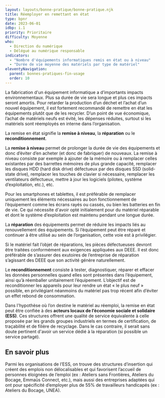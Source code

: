 ```yaml
---
layout: layouts/bonne-pratique/bonne-pratique.njk
title: Réemployer en remettant en état
type: bpnr
date: 2023-06-01
idbp: i.1
priority: Prioritaire
difficulty: Moyenne
who:
  - Direction du numérique
  - Délégué au numérique responsable
indicators:
  - "Nombre d'équipements informatiques remis en état ou à niveau"
  - "Durée de vie moyenne des matériels par type de matériel"
eleventyNavigation:
  parent: bonnes-pratiques-fin-usage
  order: 10
---
```


La fabrication d'un équipement informatique a d’importants impacts environnementaux. Plus sa durée de vie sera longue et plus ces impacts seront amortis. Pour retarder la production d’un déchet et l’achat d’un nouvel équipement, il est fortement recommandé de remettre en état les équipements plutôt que de les recycler. D’un point de vue économique, l’achat de matériels neufs est évité, les dépenses réduites, surtout si les matériels sont réemployés en interne dans l’organisation.

La remise en état signifie la **remise à niveau**, la **réparation** ou le **reconditionnement**.

La **remise à niveau** permet de prolonger la durée de vie des équipements et donc d’éviter d’en acheter (et donc de fabriquer) de nouveaux. La remise à niveau consiste par exemple à ajouter de la mémoire ou à remplacer celles existantes par des barrettes mémoires de plus grande capacité,  remplacer les disques HDD (hard disk drive) défectueux par des disques SSD (solid-state drive), remplacer les touches de clavier si nécessaire, remplacer les ventilateurs défectueux, mettre à jour les logiciels (pilotes, système d’exploitation, etc.), etc.

Pour les smartphones et tablettes, il est préférable de remplacer uniquement les éléments nécessaires au bon fonctionnement de l’équipement comme les écrans rayés ou cassés, ou bien les batteries en fin de vie. Ce qui nécessite d'avoir opté initialement pour du matériel réparable et dont le système d’exploitation est maintenu pendant une longue durée.

La **réparation** des équipements permet de réduire les impacts liés au renouvellement des équipements. Si l’équipement peut être réparé et continuer à être utilisé au sein de l’organisation, cette voie est à privilégier.

Si le matériel fait l’objet de réparations, les pièces défectueuses devront être traitées conformément aux exigences appliquées aux DEEE. Il est donc préférable de s’assurer des exutoires de l’entreprise de réparation s’agissant des DEEE que son activité génère naturellement.

Le **reconditionnement** consiste à tester, diagnostiquer, réparer et effacer les données personnelles quand elles sont présentes dans l’équipement, ainsi qu’à réemballer unitairement l’équipement. L’objectif est de reconditionner les appareils pour leur rendre un état « le plus neuf » possible, en privilégiant néanmoins du matériel pas trop récent afin d’éviter un effet rebond de consommation.

Dans l'hypothèse où l’on destine le matériel au réemploi, la remise en état peut être confiée à des **acteurs locaux de l’économie sociale et solidaire (ESS)**. Ces structures offrent une qualité de service équivalente à celle proposée par les grands groupes industriels en termes de certification, de traçabilité et de filière de recyclage. Dans le cas contraire, il serait sans doute pertinent d'avoir un service dédié à la réparation (si possible un service partagé).

## En savoir plus

Parmi les organisations de l’ESS, on trouve des structures d’insertion qui créent des emplois non délocalisables et qui favorisent l’accueil de personnes éloignées de l’emploi (ex : Ateliers sans Frontières, Ateliers du Bocage, Emmaüs Connect, etc.), mais aussi des entreprises adaptées qui ont pour spécificité d’employer plus de 55% de travailleurs handicapés (ex : Ateliers du Bocage, UNEA).
